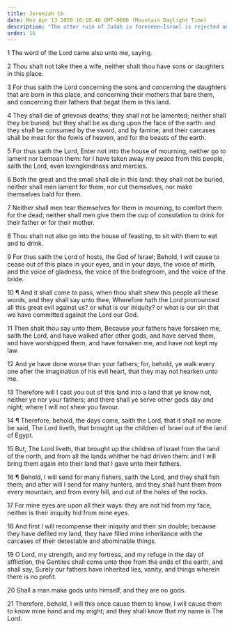 ```yaml
---
title: Jeremiah 16
date: Mon Apr 13 2020 16:18:40 GMT-0600 (Mountain Daylight Time)
description: "The utter ruin of Judah is foreseen—Israel is rejected and scattered for serving false gods—Fishers and hunters will gather Israel again, and the people will serve the Lord—The gospel is to be restored."
order: 16
---
```


1 The word of the Lord came also unto me, saying.

2 Thou shalt not take thee a wife, neither shalt thou have sons or daughters in this place.

3 For thus saith the Lord concerning the sons and concerning the daughters that are born in this place, and concerning their mothers that bare them, and concerning their fathers that begat them in this land.

4 They shall die of grievous deaths; they shall not be lamented; neither shall they be buried; but they shall be as dung upon the face of the earth: and they shall be consumed by the sword, and by famine; and their carcases shall be meat for the fowls of heaven, and for the beasts of the earth.

5 For thus saith the Lord, Enter not into the house of mourning, neither go to lament nor bemoan them: for I have taken away my peace from this people, saith the Lord, even lovingkindness and mercies.

6 Both the great and the small shall die in this land: they shall not be buried, neither shall men lament for them, nor cut themselves, nor make themselves bald for them.

7 Neither shall men tear themselves for them in mourning, to comfort them for the dead; neither shall men give them the cup of consolation to drink for their father or for their mother.

8 Thou shalt not also go into the house of feasting, to sit with them to eat and to drink.

9 For thus saith the Lord of hosts, the God of Israel; Behold, I will cause to cease out of this place in your eyes, and in your days, the voice of mirth, and the voice of gladness, the voice of the bridegroom, and the voice of the bride.

10 ¶ And it shall come to pass, when thou shalt shew this people all these words, and they shall say unto thee, Wherefore hath the Lord pronounced all this great evil against us? or what is our iniquity? or what is our sin that we have committed against the Lord our God.

11 Then shalt thou say unto them, Because your fathers have forsaken me, saith the Lord, and have walked after other gods, and have served them, and have worshipped them, and have forsaken me, and have not kept my law.

12 And ye have done worse than your fathers; for, behold, ye walk every one after the imagination of his evil heart, that they may not hearken unto me.

13 Therefore will I cast you out of this land into a land that ye know not, neither ye nor your fathers; and there shall ye serve other gods day and night; where I will not shew you favour.

14 ¶ Therefore, behold, the days come, saith the Lord, that it shall no more be said, The Lord liveth, that brought up the children of Israel out of the land of Egypt.

15 But, The Lord liveth, that brought up the children of Israel from the land of the north, and from all the lands whither he had driven them: and I will bring them again into their land that I gave unto their fathers.

16 ¶ Behold, I will send for many fishers, saith the Lord, and they shall fish them; and after will I send for many hunters, and they shall hunt them from every mountain, and from every hill, and out of the holes of the rocks.

17 For mine eyes are upon all their ways: they are not hid from my face, neither is their iniquity hid from mine eyes.

18 And first I will recompense their iniquity and their sin double; because they have defiled my land, they have filled mine inheritance with the carcases of their detestable and abominable things.

19 O Lord, my strength, and my fortress, and my refuge in the day of affliction, the Gentiles shall come unto thee from the ends of the earth, and shall say, Surely our fathers have inherited lies, vanity, and things wherein there is no profit.

20 Shall a man make gods unto himself, and they are no gods.

21 Therefore, behold, I will this once cause them to know, I will cause them to know mine hand and my might; and they shall know that my name is The Lord.
